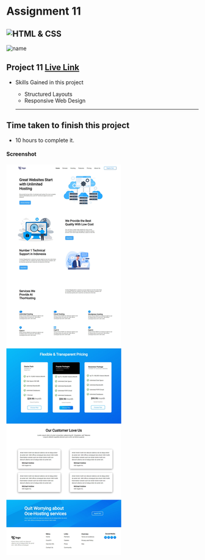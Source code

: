 # Assignment 11
![HTML & CSS](https://img.shields.io/badge/HTML-CSS-orange)
---
![name](https://img.shields.io/badge/Ehraz%20Ahmad-Full%20stack%20developer-green)

## Project 11 [Live Link](https://sprightly-hamster-7eb1cd.netlify.app/)

-   Skills Gained in this project
    -   Structured Layouts
    -   Responsive Web Design

    ---

## Time taken to finish this project

-   10 hours to complete it.

#### Screenshot

![Desktop](./live-class-project-11/Project11.jpeg)